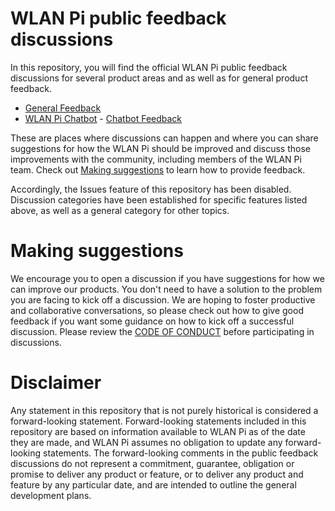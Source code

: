 # WLAN Pi public feedback discussions

In this repository, you will find the official WLAN Pi public feedback discussions for several product areas and as well as for general product feedback.

* [General Feedback](https://github.com/WLAN-Pi/feedback/discussions/categories/general-feedback)
* [WLAN Pi Chatbot](https://github.com/WLAN-Pi/wlanpi-chat-bot) - [Chatbot Feedback](https://github.com/WLAN-Pi/feedback/discussions/categories/chatbot-feedback)

These are places where discussions can happen and where you can share suggestions for how the WLAN Pi should be improved and discuss those improvements with the community, including members of the WLAN Pi team. Check out [Making suggestions](#making-suggestions) to learn how to provide feedback.

Accordingly, the Issues feature of this repository has been disabled. Discussion categories have been established for specific features listed above, as well as a general category for other topics. 

# Making suggestions

We encourage you to open a discussion if you have suggestions for how we can improve our products. You don't need to have a solution to the problem you are facing to kick off a discussion. We are hoping to foster productive and collaborative conversations, so please check out how to give good feedback if you want some guidance on how to kick off a successful discussion. Please review the [CODE OF CONDUCT](CODE_OF_CONDUCT.md) before participating in discussions.

# Disclaimer

Any statement in this repository that is not purely historical is considered a forward-looking statement. Forward-looking statements included in this repository are based on information available to WLAN Pi as of the date they are made, and WLAN Pi assumes no obligation to update any forward-looking statements. The forward-looking comments in the public feedback discussions do not represent a commitment, guarantee, obligation or promise to deliver any product or feature, or to deliver any product and feature by any particular date, and are intended to outline the general development plans.

